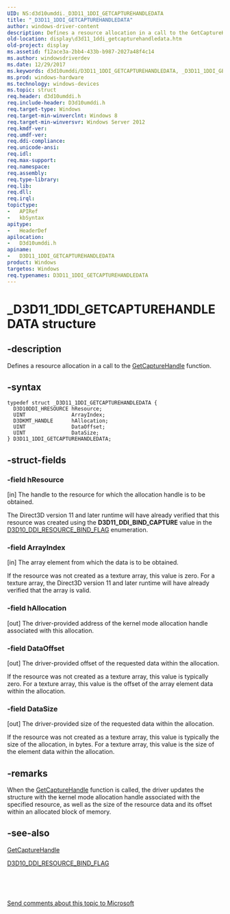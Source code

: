 ```yaml
---
UID: NS:d3d10umddi._D3D11_1DDI_GETCAPTUREHANDLEDATA
title: "_D3D11_1DDI_GETCAPTUREHANDLEDATA"
author: windows-driver-content
description: Defines a resource allocation in a call to the GetCaptureHandle function.
old-location: display\d3d11_1ddi_getcapturehandledata.htm
old-project: display
ms.assetid: f12ace3a-2bb4-433b-b987-2027a48f4c14
ms.author: windowsdriverdev
ms.date: 12/29/2017
ms.keywords: d3d10umddi/D3D11_1DDI_GETCAPTUREHANDLEDATA, _D3D11_1DDI_GETCAPTUREHANDLEDATA, display.d3d11_1ddi_getcapturehandledata, D3D11_1DDI_GETCAPTUREHANDLEDATA structure [Display Devices], D3D11_1DDI_GETCAPTUREHANDLEDATA
ms.prod: windows-hardware
ms.technology: windows-devices
ms.topic: struct
req.header: d3d10umddi.h
req.include-header: D3d10umddi.h
req.target-type: Windows
req.target-min-winverclnt: Windows 8
req.target-min-winversvr: Windows Server 2012
req.kmdf-ver: 
req.umdf-ver: 
req.ddi-compliance: 
req.unicode-ansi: 
req.idl: 
req.max-support: 
req.namespace: 
req.assembly: 
req.type-library: 
req.lib: 
req.dll: 
req.irql: 
topictype:
-	APIRef
-	kbSyntax
apitype:
-	HeaderDef
apilocation:
-	D3d10umddi.h
apiname:
-	D3D11_1DDI_GETCAPTUREHANDLEDATA
product: Windows
targetos: Windows
req.typenames: D3D11_1DDI_GETCAPTUREHANDLEDATA
---
```


# _D3D11_1DDI_GETCAPTUREHANDLEDATA structure


## -description


Defines a resource allocation in a call to the <a href="..\d3d10umddi\nc-d3d10umddi-pfnd3d11_1ddi_getcapturehandle.md">GetCaptureHandle</a> function.


## -syntax


````
typedef struct _D3D11_1DDI_GETCAPTUREHANDLEDATA {
  D3D10DDI_HRESOURCE hResource;
  UINT               ArrayIndex;
  D3DKMT_HANDLE      hAllocation;
  UINT               DataOffset;
  UINT               DataSize;
} D3D11_1DDI_GETCAPTUREHANDLEDATA;
````


## -struct-fields




### -field hResource

[in] The handle to the resource for which the allocation handle is to be obtained.

The Direct3D version 11 and later runtime will have already verified that this resource was created using the <b>D3D11_DDI_BIND_CAPTURE</b> value in the <a href="..\d3d10umddi\ne-d3d10umddi-d3d10_ddi_resource_bind_flag.md">D3D10_DDI_RESOURCE_BIND_FLAG</a> enumeration.


### -field ArrayIndex

[in] The array element from which the data is to be obtained.

If the resource was not created as a texture array, this value is zero. For a texture array, the Direct3D version 11 and later runtime will have already verified that the array is valid.


### -field hAllocation

[out] The driver-provided address of the kernel mode allocation handle associated with this allocation.


### -field DataOffset

[out] The driver-provided offset of the requested data within the allocation.

If the resource was not created as a texture array, this value is typically zero.  For a texture array, this value is the offset of the array element data within the allocation.


### -field DataSize

[out] The driver-provided size of the requested data within the allocation.

If the resource was not created as a texture array, this value is typically the size of the allocation, in bytes.  For a texture array, this value is the size of the element data within the allocation.


## -remarks


When the <a href="..\d3d10umddi\nc-d3d10umddi-pfnd3d11_1ddi_getcapturehandle.md">GetCaptureHandle</a> function is called, the driver updates the structure with the kernel mode allocation handle associated with the specified resource, as well as the size of the resource data and its offset within an allocated block of memory.



## -see-also

<a href="..\d3d10umddi\nc-d3d10umddi-pfnd3d11_1ddi_getcapturehandle.md">GetCaptureHandle</a>

<a href="..\d3d10umddi\ne-d3d10umddi-d3d10_ddi_resource_bind_flag.md">D3D10_DDI_RESOURCE_BIND_FLAG</a>

 

 

<a href="mailto:wsddocfb@microsoft.com?subject=Documentation%20feedback [display\display]:%20D3D11_1DDI_GETCAPTUREHANDLEDATA structure%20 RELEASE:%20(12/29/2017)&amp;body=%0A%0APRIVACY STATEMENT%0A%0AWe use your feedback to improve the documentation. We don't use your email address for any other purpose, and we'll remove your email address from our system after the issue that you're reporting is fixed. While we're working to fix this issue, we might send you an email message to ask for more info. Later, we might also send you an email message to let you know that we've addressed your feedback.%0A%0AFor more info about Microsoft's privacy policy, see http://privacy.microsoft.com/en-us/default.aspx." title="Send comments about this topic to Microsoft">Send comments about this topic to Microsoft</a>

